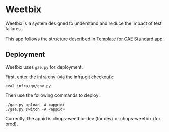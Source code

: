 # Weetbix

Weetbix is a system designed to understand and reduce the impact of test
failures.

This app follows the structure described in [Template for GAE Standard app].

## Deployment

Weetbix uses `gae.py` for deployment.

First, enter the infra env (via the infra.git checkout):
```
eval infra/go/env.py
```

Then use the following commands to deploy:
```
./gae.py upload -A <appid>
./gae.py switch -A <appid>
```

Currently, the appid is chops-weetbix-dev (for dev) or chops-weetbix (for prod).

[Template for GAE Standard app]: https://chromium.googlesource.com/infra/luci/luci-go/+/HEAD/examples/appengine/helloworld_standard/README.md

